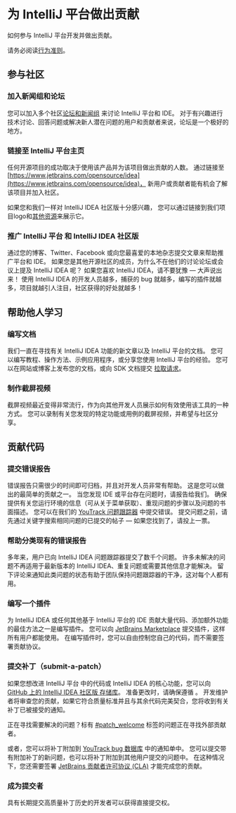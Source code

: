 # 为 IntelliJ 平台做出贡献

<!-- Copyright 2000-2023 JetBrains s.r.o. and other contributors. Use of this source code is governed by the Apache 2.0 license that can be found in the LICENSE file. -->

<link-summary>如何参与 IntelliJ 平台开发并做出贡献。</link-summary>

请务必阅读[行为准则](intellij-sdk-docs-original_CODE_OF_CONDUCT.md)。

## 参与社区

### 加入新闻组和论坛

您可以加入多个社区[论坛和新闻组](https://intellij-support.jetbrains.com/hc/en-us/community/topics) 来讨论 IntelliJ 平台和 IDE。
对于有兴趣进行技术讨论、回答问题或解决新人潜在问题的用户和贡献者来说，论坛是一个极好的地方。

### 链接至 IntelliJ 平台主页

任何开源项目的成功取决于使用该产品并为该项目做出贡献的人数。
通过链接至 [https://www.jetbrains.com/opensource/idea](https://www.jetbrains.com/opensource/idea)，
新用户或贡献者能有机会了解该项目并加入社区。

如果您和我们一样对 IntelliJ IDEA 社区版十分感兴趣，
您可以通过链接到我们项目logo和[其他资源](https://www.jetbrains.com/company/brand/logos/)来展示它。

### 推广 IntelliJ 平台 和 IntelliJ IDEA 社区版

通过您的博客、Twitter、Facebook 或向您最喜爱的本地杂志提交文章来帮助推广平台和 IDE。
如果您是其他开源社区的成员，为什么不在他们的讨论论坛或会议上提及 IntelliJ IDEA 呢？
如果您喜欢 IntelliJ IDEA，请不要犹豫 — 大声说出来！
使用 IntelliJ IDEA 的开发人员越多，捕获的 bug 就越多，编写的插件就越多，项目就越引人注目，社区获得的好处就越多！

## 帮助他人学习

### 编写文档

我们一直在寻找有关 IntelliJ IDEA 功能的新文章以及 IntelliJ 平台的文档。
您可以编写教程、操作方法、示例应用程序，或分享您使用 IntelliJ 平台的经验。
您可以在网站或博客上发布您的文档，或向 SDK 文档提交 [拉取请求](intellij-sdk-docs-original_CONTRIBUTING.md)。

### 制作截屏视频

截屏视频最近变得非常流行，作为向其他开发人员展示如何有效使用该工具的一种方式。
您可以录制有关您发现的特定功能或用例的截屏视频，并希望与社区分享。

## 贡献代码

### 提交错误报告

错误报告只需很少的时间即可归档，并且对开发人员非常有帮助。
这是您可以做出的最简单的贡献之一。
当您发现 IDE 或平台存在问题时，请报告给我们。
确保提供有关您运行环境的信息（可从<ui-path>关于</ui-path>菜单获取）、重现问题的步骤以及问题的书面描述。
您可以在我们的 [YouTrack 问题跟踪器](https://youtrack.jetbrains.com/issues/IDEA) 中提交错误。
提交问题之前，请先通过关键字搜索相同问题的已提交的帖子 — 如果您找到了，请投上一票。

### 帮助分类现有的错误报告

多年来，用户已向 IntelliJ IDEA 问题跟踪器提交了数千个问题。
许多未解决的问题不再适用于最新版本的 IntelliJ IDEA、重复问题或需要其他信息才能解决。
留下评论来通知此类问题的状态有助于团队保持问题跟踪器的干净，这对每个人都有用。

### 编写一个插件

为 IntelliJ IDEA 或任何其他基于 IntelliJ 平台的 IDE 贡献大量代码、添加额外功能的最佳方法之一是编写插件。
您可以向 [JetBrains Marketplace](https://plugins.jetbrains.com/) 提交插件，这样所有用户都能使用。
在编写插件时，您可以自由控制您自己的代码，而不需要签署贡献协议。

### 提交补丁（submit-a-patch）

如果您想改进 IntelliJ 平台 中的代码或 IntelliJ IDEA 的核心功能，您可以向 [GitHub 上的 IntelliJ IDEA 社区版 存储库](https://github.com/JetBrains/intellij-community)。
准备更改时，请确保遵循 [](intellij_coding_guidelines.md)。
开发维护者将审查您的贡献，如果它符合质量标准并且与其余代码完美契合，您将收到有关补丁已被接受的通知。

正在寻找需要解决的问题？标有 [#patch_welcome](https://youtrack.jetbrains.com/issues/IDEA?q=%23patch_welcome%20%23unresolved) 标签的问题正在寻找外部贡献者。

或者，您可以将补丁附加到 [YouTrack bug 数据库](https://youtrack.jetbrains.com/issues/IDEA) 中的通知单中。
您可以提交带有附加补丁的新问题，也可以将补丁附加到其他用户提交的问题中。
在这种情况下，您还需要签署 [JetBrains 贡献者许可协议 (CLA)](https://www.jetbrains.com/agreements/cla/) 才能完成您的贡献。

### 成为提交者

具有长期提交高质量补丁历史的开发者可以获得直接提交权。
